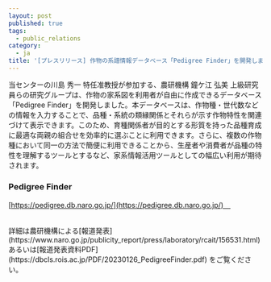 ```yaml
---
layout: post
published: true
tags:
  - public_relations
category:
  - ja
title: '[プレスリリース] 作物の系譜情報データベース「Pedigree Finder」を開発しました'
---
```

当センターの川島 秀一 特任准教授が参加する、農研機構 鐘ケ江 弘美 上級研究員らの研究グループは、作物の家系図を利用者が自由に作成できるデータベース「Pedigree Finder」を開発しました。本データベースは、作物種・世代数などの情報を入力することで、品種・系統の類縁関係とそれらが示す作物特性を関連づけて表示できます。このため、育種関係者が目的とする形質を持った品種育成に最適な両親の組合せを効率的に選ぶことに利用できます。さらに、複数の作物種において同一の方法で簡便に利用できることから、生産者や消費者が品種の特性を理解するツールとするなど、家系情報活用ツールとしての幅広い利用が期待されます。

### Pedigree Finder 
[https://pedigree.db.naro.go.jp/](https://pedigree.db.naro.go.jp/)　 

<br/>
詳細は農研機構による[報道発表](https://www.naro.go.jp/publicity_report/press/laboratory/rcait/156531.html) あるいは[報道発表資料PDF](https://dbcls.rois.ac.jp/PDF/20230126_PedigreeFinder.pdf) をご覧ください。
